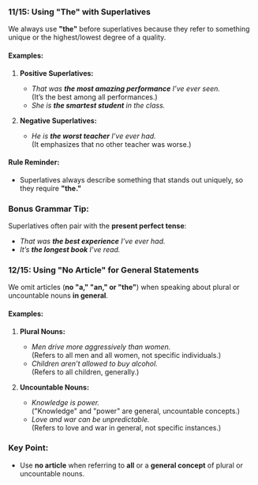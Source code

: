 ### **11/15: Using "The" with Superlatives**

We always use **"the"** before superlatives because they refer to something unique or the highest/lowest degree of a quality.

#### Examples:

1. **Positive Superlatives:**
    
    - _That was **the most amazing performance** I’ve ever seen._  
        (It’s the best among all performances.)
    - _She is **the smartest student** in the class._
2. **Negative Superlatives:**
    
    - _He is **the worst teacher** I’ve ever had._  
        (It emphasizes that no other teacher was worse.)

#### Rule Reminder:

- Superlatives always describe something that stands out uniquely, so they require **"the."**

### Bonus Grammar Tip:

Superlatives often pair with the **present perfect tense**:

- _That was **the best experience** I’ve ever had._
- _It’s **the longest book** I’ve read._

### **12/15: Using "No Article" for General Statements**

We omit articles (**no "a," "an," or "the"**) when speaking about plural or uncountable nouns **in general**.

#### Examples:

1. **Plural Nouns:**
    
    - _Men drive more aggressively than women._  
        (Refers to all men and all women, not specific individuals.)
    - _Children aren’t allowed to buy alcohol._  
        (Refers to all children, generally.)
2. **Uncountable Nouns:**
    
    - _Knowledge is power._  
        ("Knowledge" and "power" are general, uncountable concepts.)
    - _Love and war can be unpredictable._  
        (Refers to love and war in general, not specific instances.)

### Key Point:

- Use **no article** when referring to **all** or a **general concept** of plural or uncountable nouns.

